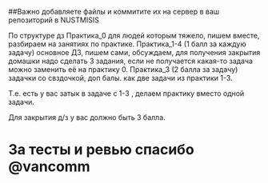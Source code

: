 ##Важно добавляете файлы и коммитите их на сервер в ваш репозиторий в NUSTMISIS

По структуре дз
Практика_0 для людей которым тяжело, пишем вместе, разбираем на занятиях по практике.
Практика_1-4 (1 балл за каждую задачу) основное ДЗ, пишем сами, обсуждаем, для получения закрытия домашки надо сделать 3 задания, если не получается какая-то задача можно заменить её на практику 0.
Практика_3 (2 балла за задачу) задачки со свздочкой, доп балы. как две задачи из практики 1-3.

Т.е. есть у вас затык в задаче с 1-3 , делаем практику вместо одной задачи.

Для закрытия д/з у вас должно быть 3 балла.



# За тесты и ревью спасибо @vancomm
